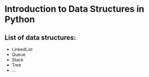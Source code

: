 # Introduction to Data Structures in Python

## List of data structures:
- LinkedList
- Queue
- Stack
- Tree
- ...
